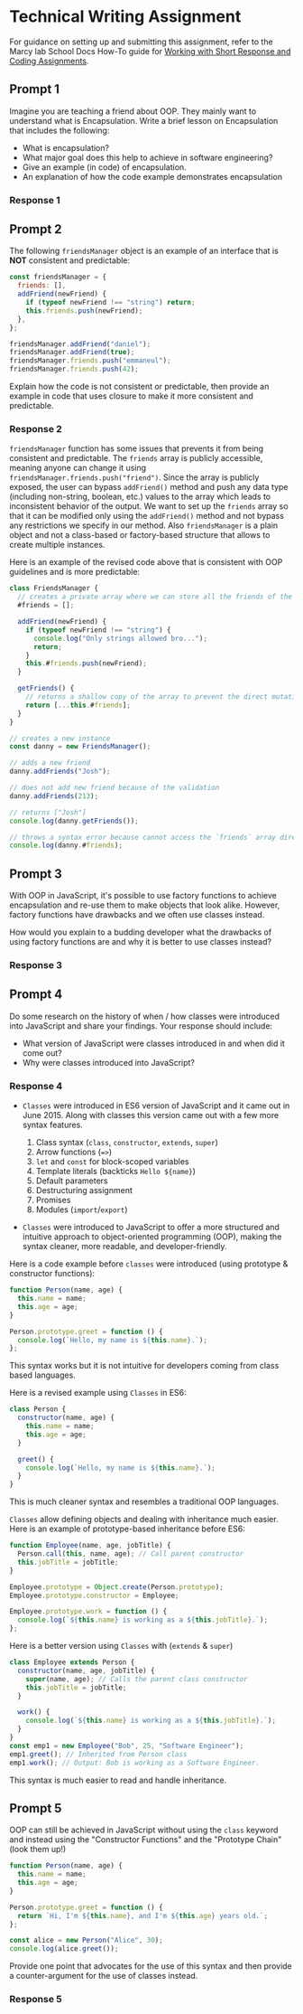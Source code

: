 # Technical Writing Assignment

For guidance on setting up and submitting this assignment, refer to the Marcy lab School Docs How-To guide for [Working with Short Response and Coding Assignments](https://marcylabschool.gitbook.io/marcy-lab-school-docs/fullstack-curriculum/how-tos/working-with-assignments#how-to-work-on-assignments).

## Prompt 1

Imagine you are teaching a friend about OOP. They mainly want to understand what is Encapsulation. Write a brief lesson on Encapsulation that includes the following:

- What is encapsulation?
- What major goal does this help to achieve in software engineering?
- Give an example (in code) of encapsulation.
- An explanation of how the code example demonstrates encapsulation

### Response 1

## Prompt 2

The following `friendsManager` object is an example of an interface that is **NOT** consistent and predictable:

```js
const friendsManager = {
  friends: [],
  addFriend(newFriend) {
    if (typeof newFriend !== "string") return;
    this.friends.push(newFriend);
  },
};

friendsManager.addFriend("daniel");
friendsManager.addFriend(true);
friendsManager.friends.push("emmaneul");
friendsManager.friends.push(42);
```

Explain how the code is not consistent or predictable, then provide an example in code that uses closure to make it more consistent and predictable.

### Response 2

`friendsManager` function has some issues that prevents it from being consistent and predictable. The `friends` array is publicly accessible, meaning anyone can change it using `friendsManager.friends.push("friend")`. Since the array is publicly exposed, the user can bypass `addFriend()` method and push any data type (including non-string, boolean, etc.) values to the array which leads to inconsistent behavior of the output. We want to set up the `friends` array so that it can be modified only using the `addFriend()` method and not bypass any restrictions we specify in our method. Also `friendsManager` is a plain object and not a class-based or factory-based structure that allows to create multiple instances.

Here is an example of the revised code above that is consistent with OOP guidelines and is more predictable:

```js
class FriendsManager {
  // creates a private array where we can store all the friends of the individual instances
  #friends = [];

  addFriend(newFriend) {
    if (typeof newFriend !== "string") {
      console.log("Only strings allowed bro...");
      return;
    }
    this.#friends.push(newFriend);
  }

  getFriends() {
    // returns a shallow copy of the array to prevent the direct mutation
    return [...this.#friends];
  }
}

// creates a new instance
const danny = new FriendsManager();

// adds a new friend
danny.addFriends("Josh");

// does not add new friend because of the validation
danny.addFriends(213);

// returns ["Josh"]
console.log(danny.getFriends());

// throws a syntax error because cannot access the `friends` array directly
console.log(danny.#friends);
```

## Prompt 3

With OOP in JavaScript, it's possible to use factory functions to achieve encapsulation and re-use them to make objects that look alike. However, factory functions have drawbacks and we often use classes instead.

How would you explain to a budding developer what the drawbacks of using factory functions are and why it is better to use classes instead?

### Response 3

## Prompt 4

Do some research on the history of when / how classes were introduced into JavaScript and share your findings. Your response should include:

- What version of JavaScript were classes introduced in and when did it come out?
- Why were classes introduced into JavaScript?

### Response 4

- `Classes` were introduced in ES6 version of JavaScript and it came out in June 2015. Along with classes this version came out with a few more syntax features.

  1.  Class syntax (`class`, `constructor`, `extends`, `super`)
  2.  Arrow functions (`=>`)
  3.  `let` and `const` for block-scoped variables
  4.  Template literals (backticks `Hello ${name}`)
  5.  Default parameters
  6.  Destructuring assignment
  7.  Promises
  8.  Modules (`import`/`export`)

- `Classes` were introduced to JavaScript to offer a more structured and intuitive approach to object-oriented programming (OOP), making the syntax cleaner, more readable, and developer-friendly.

Here is a code example before `classes` were introduced (using prototype & constructor functions):

```js
function Person(name, age) {
  this.name = name;
  this.age = age;
}

Person.prototype.greet = function () {
  console.log(`Hello, my name is ${this.name}.`);
};
```

This syntax works but it is not intuitive for developers coming from class based languages.

Here is a revised example using `Classes` in ES6:

```js
class Person {
  constructor(name, age) {
    this.name = name;
    this.age = age;
  }

  greet() {
    console.log(`Hello, my name is ${this.name}.`);
  }
}
```

This is much cleaner syntax and resembles a traditional OOP languages.

`Classes` allow defining objects and dealing with inheritance much easier.
Here is an example of prototype-based inheritance before ES6:

```js
function Employee(name, age, jobTitle) {
  Person.call(this, name, age); // Call parent constructor
  this.jobTitle = jobTitle;
}

Employee.prototype = Object.create(Person.prototype);
Employee.prototype.constructor = Employee;

Employee.prototype.work = function () {
  console.log(`${this.name} is working as a ${this.jobTitle}.`);
};
```

Here is a better version using `Classes` with (`extends` & `super`)

```js
class Employee extends Person {
  constructor(name, age, jobTitle) {
    super(name, age); // Calls the parent class constructor
    this.jobTitle = jobTitle;
  }

  work() {
    console.log(`${this.name} is working as a ${this.jobTitle}.`);
  }
}
const emp1 = new Employee("Bob", 25, "Software Engineer");
emp1.greet(); // Inherited from Person class
emp1.work(); // Output: Bob is working as a Software Engineer.
```

This syntax is much easier to read and handle inheritance.

## Prompt 5

OOP can still be achieved in JavaScript without using the `class` keyword and instead using the "Constructor Functions" and the "Prototype Chain" (look them up!)

```js
function Person(name, age) {
  this.name = name;
  this.age = age;
}

Person.prototype.greet = function () {
  return `Hi, I'm ${this.name}, and I'm ${this.age} years old.`;
};

const alice = new Person("Alice", 30);
console.log(alice.greet());
```

Provide one point that advocates for the use of this syntax and then provide a counter-argument for the use of classes instead.

### Response 5
